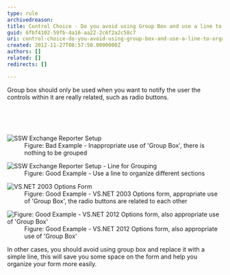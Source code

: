 ```yaml
---
type: rule
archivedreason: 
title: Control Choice - Do you avoid using Group Box and use a line to organize your form?
guid: 6fbf4102-59fb-4a16-aa22-2c6f2a2c58c7
uri: control-choice-do-you-avoid-using-group-box-and-use-a-line-to-organize-your-form
created: 2012-11-27T08:57:50.0000000Z
authors: []
related: []
redirects: []

---
```



<p>Group box should only be used when you want to notify the user the controls within it are really related, such as radio buttons.</p>
<br><excerpt class='endintro'></excerpt><br>
​<dl class="badImage"><dt><img alt="SSW Exchange Reporter Setup" src="http&#58;//www.ssw.com.au/ssw/Standards/Rules/Images/RulesT8.jpg" /></dt>
<dd>Figure&#58; Bad Example - Inappropriate use of 'Group Box', there is nothing to be grouped</dd></dl>
<dl class="goodImage"><dt><img alt="SSW Exchange Reporter Setup - Line for Grouping" src="http&#58;//www.ssw.com.au/ssw/Standards/Rules/Images/RulesT4.jpg" /></dt>
<dd>Figure&#58; Good Example - Use a line to organize different sections</dd></dl>
<dl class="goodImage"><dt><img alt="VS.NET 2003 Options Form" src="http&#58;//www.ssw.com.au/ssw/Standards/Rules/Images/RulesT6.gif" /></dt>
<dd>Figure&#58; Good Example - VS.NET 2003 Options form, appropriate use of 'Group Box', the radio buttons are related to each other</dd></dl>
<dl class="goodImage"><dt><img alt="Figure&#58; Good Example - VS.NET 2012 Options form, also appropriate use of 'Group Box'" src="http&#58;//www.ssw.com.au/ssw/Standards/Rules/Images/vsnet-groupbox.jpg" /></dt>
<dd>Figure&#58; Good Example - VS.NET 2012 Options form, also appropriate use of 'Group Box'</dd></dl>
<div>In other cases, you should avoid using group box and replace it with a simple line, this will save you some space on the form and help you organize your form more easily.</div>



